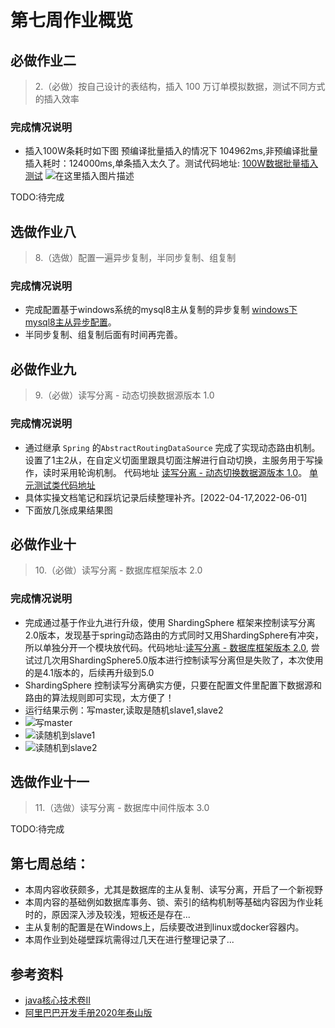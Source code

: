 # 第七周作业概览
## 必做作业二
> 2.（必做）按自己设计的表结构，插入 100 万订单模拟数据，测试不同方式的插入效率
>
### 完成情况说明
- 插入100W条耗时如下图 预编译批量插入的情况下 104962ms,非预编译批量插入耗时：124000ms,单条插入太久了。测试代码地址: [100W数据批量插入测试]()
  ![在这里插入图片描述](https://img-blog.csdnimg.cn/7580d197a39747b883d74ae3253921fc.png?x-oss-process=image/watermark,type_d3F5LXplbmhlaQ,shadow_50,text_Q1NETiBATHZRaUZlbg==,size_20,color_FFFFFF,t_70,g_se,x_16)

TODO:待完成
## 选做作业八
> 8.（选做）配置一遍异步复制，半同步复制、组复制
> 
### 完成情况说明
- 完成配置基于windows系统的mysql8主从复制的异步复制 [windows下mysql8主从异步配置](./windows下mysql8主从异步配置.md)。
- 半同步复制、组复制后面有时间再完善。

## 必做作业九
> 9.（必做）读写分离 - 动态切换数据源版本 1.0
>
### 完成情况说明
- 通过继承 `Spring` 的`AbstractRoutingDataSource` 完成了实现动态路由机制。设置了1主2从，在自定义切面里跟具切面注解进行自动切换，主服务用于写操作，读时采用轮询机制。
代码地址 [读写分离 - 动态切换数据源版本 1.0]()。   [单元测试类代码地址]()
- 具体实操文档笔记和踩坑记录后续整理补齐。[2022-04-17,2022-06-01]  
- 下面放几张成果结果图

## 必做作业十
> 10.（必做）读写分离 - 数据库框架版本 2.0
>
### 完成情况说明
- 完成通过基于作业九进行升级，使用 ShardingSphere 框架来控制读写分离2.0版本，发现基于spring动态路由的方式同时又用ShardingSphere有冲突，所以单独分开一个模块放代码。代码地址:[读写分离 - 数据库框架版本 2.0](), 尝试过几次用ShardingSphere5.0版本进行控制读写分离但是失败了，本次使用的是4.1版本的，后续再升级到5.0
- ShardingSphere 控制读写分离确实方便，只要在配置文件里配置下数据源和路由的算法规则即可实现，太方便了！  
- 运行结果示例：写master,读取是随机slave1,slave2
- ![写master](https://img-blog.csdnimg.cn/b1ead446ea0841ffa8177a60d415a6c4.png?x-oss-process=image/watermark,type_d3F5LXplbmhlaQ,shadow_50,text_Q1NETiBATHZRaUZlbg==,size_20,color_FFFFFF,t_70,g_se,x_16)
- ![读随机到slave1](https://img-blog.csdnimg.cn/9e01ef809c7a42b1b5cb9003124110ca.png?x-oss-process=image/watermark,type_d3F5LXplbmhlaQ,shadow_50,text_Q1NETiBATHZRaUZlbg==,size_20,color_FFFFFF,t_70,g_se,x_16)
- ![读随机到slave2](https://img-blog.csdnimg.cn/0c6967e974204d5e8758668fd25d4211.png?x-oss-process=image/watermark,type_d3F5LXplbmhlaQ,shadow_50,text_Q1NETiBATHZRaUZlbg==,size_20,color_FFFFFF,t_70,g_se,x_16)

## 选做作业十一
> 11.（选做）读写分离 - 数据库中间件版本 3.0
> 
TODO:待完成


## 第七周总结：
- 本周内容收获颇多，尤其是数据库的主从复制、读写分离，开启了一个新视野
- 本周内容的基础例如数据库事务、锁、索引的结构机制等基础内容因为作业耗时的，原因深入涉及较浅，短板还是存在...
- 主从复制的配置是在Windows上，后续要改进到linux或docker容器内。
- 本周作业到处碰壁踩坑需得过几天在进行整理记录了...


## 参考资料
- [java核心技术卷II](https://blog.csdn.net/weixin_45317595/article/details/107743620)
- [阿里巴巴开发手册2020年泰山版](./question_6/阿里巴巴开发手册2020年泰山版.pdf)